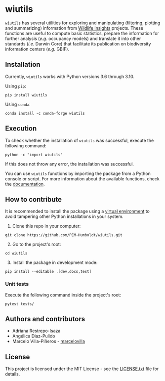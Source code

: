 # wiutils
`wiutils` has several utilities for exploring and manipulating (filtering, plotting and summarizing) information from [Wildlife Insights](https://www.wildlifeinsights.org/) projects. These functions are useful to compute basic statistics, prepare the information for further analysis (*e.g.* occupancy models) and translate it into other standards (*i.e.* Darwin Core) that facilitate its publication on biodiversity information centers (*e.g.* GBIF).

## Installation
Currently, `wiutils` works with Python versions 3.6 through 3.10.

Using `pip`:
```shell
pip install wiutils
```

Using `conda`:
```shell
conda install -c conda-forge wiutils
```

## Execution
To check whether the installation of `wiutils` was successful, execute the following command:

```shell
python -c "import wiutils"
```
If this does not throw any error, the installation was successful.

You can use `wiutils` functions by importing the package from a Python console or script. For more information about the available functions, check the [documentation](https://wiutils.readthedocs.io).

## How to contribute
It is recommended to install the package using a [virtual environment](https://www.python.org/dev/peps/pep-0405/) to avoid tampering other Python installations in your system.

1. Clone this repo in your computer:
```shell
git clone https://github.com/PEM-Humboldt/wiutils.git
```

2. Go to the project's root:
```shell
cd wiutils
```

3. Install the package in development mode:
```shell
pip install --editable .[dev,docs,test]
```


### Unit tests
Execute the following command inside the project's root:
```
pytest tests/
```

## Authors and contributors
* Adriana Restrepo-Isaza
* Angélica Diaz-Pulido
* Marcelo Villa-Piñeros - [marcelovilla](https://github.com/marcelovilla)

## License
This project is licensed under the MIT License - see the [LICENSE.txt](LICENSE.txt) file for details.
